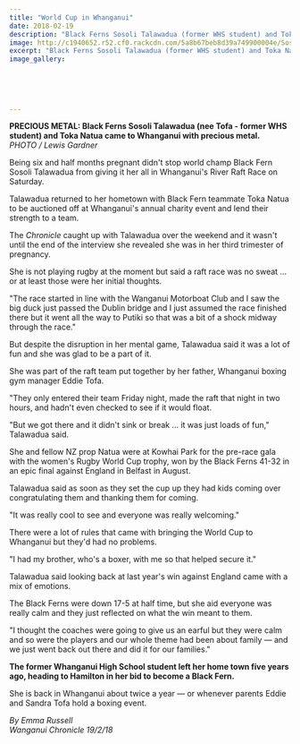 ```yaml
---
title: "World Cup in Whanganui"
date: 2018-02-19
description: "Black Ferns Sosoli Talawadua (former WHS student) and Toka Natua came to Whanganui with precious metal..."
image: http://c1940652.r52.cf0.rackcdn.com/5a8b67beb8d39a749900004e/Sosoli-black-fern-here-for-raft-race-19-feb-chron.jpg
excerpt: "Black Ferns Sosoli Talawadua (former WHS student) and Toka Natua came to Whanganui with precious metal."
image_gallery:
    
    
    
    
    
---
```


<p><span><strong>PRECIOUS METAL: Black Ferns Sosoli Talawadua (nee Tofa - former WHS student) and Toka Natua came to Whanganui with precious metal.</strong> <br /><em>PHOTO / Lewis Gardner</em></span><strong></strong></p>
<p class="element element-paragraph">Being six and half months pregnant didn't stop world champ Black Fern Sosoli Talawadua from giving it her all in Whanganui's River Raft Race on Saturday.</p>
<p class="element element-paragraph">Talawadua returned to her hometown with Black Fern teammate Toka Natua to be auctioned off at Whanganui's annual charity event and lend their strength to a team.</p>
<p class="element element-paragraph">The&nbsp;<em>Chronicle</em>&nbsp;caught up with Talawadua over the weekend and it wasn't until the end of the interview she revealed she was in her third trimester of pregnancy.</p>
<p class="element element-paragraph">She is not playing rugby at the moment but said a raft race was no sweat ... or at least those were her initial thoughts.</p>
<p class="element element-paragraph">"The race started in line with the Wanganui Motorboat Club and I saw the big duck just passed the Dublin bridge and I just assumed the race finished there but it went all the way to Putiki so that was a bit of a shock midway through the race."</p>
<p class="element element-paragraph">But despite the disruption in her mental game, Talawadua said it was a lot of fun and she was glad to be a part of it.</p>
<p class="element element-paragraph">She was part of the raft team put together by her father, Whanganui boxing gym manager Eddie Tofa.</p>
<p class="element element-paragraph">"They only entered their team Friday night, made the raft that night in two hours, and hadn't even checked to see if it would float.</p>
<p class="element element-paragraph">"But we got there and it didn't sink or break ... it was just loads of fun," Talawadua said.</p>
<p class="element element-paragraph">She and fellow NZ prop Natua were at Kowhai Park for the pre-race gala with the women's Rugby World Cup trophy, won by the Black Ferns 41-32 in an epic final against England in Belfast in August.</p>
<p class="element element-paragraph">Talawadua said as soon as they set the cup up they had kids coming over congratulating them and thanking them for coming.</p>
<p class="element element-paragraph">"It was really cool to see and everyone was really welcoming."</p>
<p class="element element-paragraph">There were a lot of rules that came with bringing the World Cup to Whanganui but they'd had no problems.</p>
<p class="element element-paragraph">"I had my brother, who's a boxer, with me so that helped secure it."</p>
<p class="element element-paragraph">Talawadua said looking back at last year's win against England came with a mix of emotions.</p>
<p class="element element-paragraph">The Black Ferns were down 17-5 at half time, but she aid everyone was really calm and they just reflected on what the win meant to them.</p>
<p class="element element-paragraph">"I thought the coaches were going to give us an earful but they were calm and so were the players and our whole theme had been about family &mdash; and we just went back out there and did it for our families."</p>
<p class="element element-paragraph"><strong>The former Whanganui High School student left her home town five years ago, heading to Hamilton in her bid to become a Black Fern.</strong></p>
<p class="element element-paragraph">She is back in Whanganui about twice a year &mdash; or whenever parents Eddie and Sandra Tofa hold a boxing event.</p>
<p><em>By Emma Russell</em><br /><em>Wanganui Chronicle 19/2/18</em></p>

